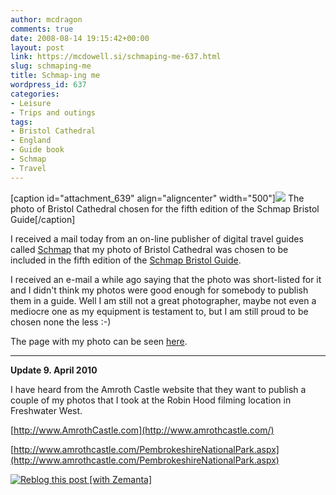 ```yaml
---
author: mcdragon
comments: true
date: 2008-08-14 19:15:42+00:00
layout: post
link: https://mcdowell.si/schmaping-me-637.html
slug: schmaping-me
title: Schmap-ing me
wordpress_id: 637
categories:
- Leisure
- Trips and outings
tags:
- Bristol Cathedral
- England
- Guide book
- Schmap
- Travel
---
```


[caption id="attachment_639" align="aligncenter" width="500"][![](https://mcdowell.si/wp-content/uploads/2008/08/bristol_cathedral1-1.jpg)](https://mcdowell.si/wp-content/uploads/2008/08/bristol_cathedral1.jpg) The photo of Bristol Cathedral chosen for the fifth edition of the Schmap Bristol Guide[/caption]


I received a mail today from an on-line publisher of digital travel guides called [Schmap](http://www.schmap.com/) that my photo of Bristol Cathedral was chosen to be included in the fifth edition of the [Schmap Bristol Guide](http://www.schmap.com/bristol/home).


I received an e-mail a while ago saying that the photo was short-listed for it and I didn't think my photos were good enough for somebody to publish them in a guide. Well I am still not a great photographer, maybe not even a mediocre one as my equipment is testament to, but I am still proud to be chosen none the less :-)

The page with my photo can be seen [here](http://www.schmap.com/bristol/sights_churches/#r=none&mapview=Map&tab=Places&p=101075&topleft=51.46282,-2.60142&bottomright=51.44367,-2.58936&i=101075_17.jpg).



* * *



**Update 9. April 2010**

I have heard from the Amroth Castle website that they want to publish a couple of my photos that I took at the Robin Hood filming location in Freshwater West.

[http://www.AmrothCastle.com](http://www.amrothcastle.com/)

[http://www.amrothcastle.com/PembrokeshireNationalPark.aspx](http://www.amrothcastle.com/PembrokeshireNationalPark.aspx)


[![Reblog this post [with Zemanta]](http://img.zemanta.com/reblog_e.png?x-id=151496ba-a5ac-4ba2-964f-88c7772bd497)](http://reblog.zemanta.com/zemified/151496ba-a5ac-4ba2-964f-88c7772bd497/)
